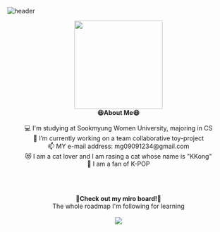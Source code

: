 ![header](https://capsule-render.vercel.app/api?type=waving&color=FFa9a0&height=150&section=header&text=🍑๑'ٮ'๑🍑&fontColor=FFFFFF&fontSize=40&&&animation=twinkling)
<!-- https://simpleicons.org/?q=react -->

<div align="center">
 <img  width = "200px" height = "200px"src="https://ouch-cdn2.icons8.com/FjDkinjPMOux0iZ04JaLe-8cQ28QLZXiLAEzL9J8Y_8/rs:fit:456:456/czM6Ly9pY29uczgu/b3VjaC1wcm9kLmFz/c2V0cy9zdmcvMTMv/ODI5ODk2MWItNzk0/Yi00MDkyLTkxMTIt/YTY1NmIwNGM0MTRi/LnN2Zw.png"></img>
 <div><strong>😆About Me😆</strong></div>
 <br/>
 💻 I'm studying at Sookmyung Women University, majoring in CS<br/>
 🔭 I’m currently working on a team collaborative toy-project<br/>
 📫 MY e-mail address: mg09091234@gmail.com<br/>
 😻 I am a cat lover and I am rasing a cat whose name is "KKong"<br/>
 🎵 I am a fan of K-POP<br/>
 
 <br/><br/>
  
  <div><strong>🌠Check out my miro board!🌠</strong></div>
  <div>The whole roadmap I'm following for learning</div><br/>
  <a href = "https://miro.com/app/board/uXjVOtxfYk0=/" target="_blank">
   <img src="https://img.shields.io/badge/IT roadmap-e34c26.svg?style=for-the-badge&logo=Miro&logoColor=white"/>
  </a>
</div>
<br/>
